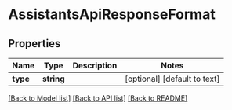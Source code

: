 # AssistantsApiResponseFormat

## Properties
Name | Type | Description | Notes
------------ | ------------- | ------------- | -------------
**type** | **string** |  | [optional] [default to text]

[[Back to Model list]](../README.md#documentation-for-models) [[Back to API list]](../README.md#documentation-for-api-endpoints) [[Back to README]](../README.md)


